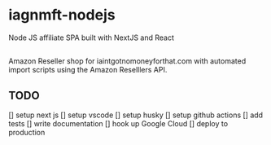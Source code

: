 # iagnmft-nodejs
Node JS affiliate SPA built with NextJS and React

##
Amazon Reseller shop for iaintgotnomoneyforthat.com with automated import scripts using the Amazon Reselllers API.

## TODO

[] setup next js
[] setup vscode
[] setup husky
[] setup github actions
[] add tests
[] write documentation
[] hook up Google Cloud
[] deploy to production